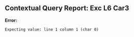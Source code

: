 ## Contextual Query Report: Exc L6 Car3

**Error:**
```
Expecting value: line 1 column 1 (char 0)
```